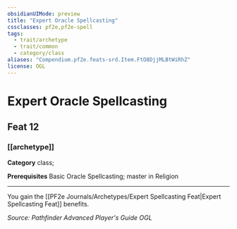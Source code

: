 ```yaml
---
obsidianUIMode: preview
title: "Expert Oracle Spellcasting"
cssclasses: pf2e,pf2e-spell
tags:
  - trait/archetype
  - trait/common
  - category/class
aliases: "Compendium.pf2e.feats-srd.Item.FtO8DjjMLBtWiRhZ"
license: OGL
---
```

# Expert Oracle Spellcasting
## Feat 12
### [[archetype]]

**Category** class; 



**Prerequisites** Basic Oracle Spellcasting; master in Religion
* * *
You gain the [[PF2e Journals/Archetypes/Expert Spellcasting Feat|Expert Spellcasting Feat]] benefits.

*Source: Pathfinder Advanced Player's Guide*
*OGL*